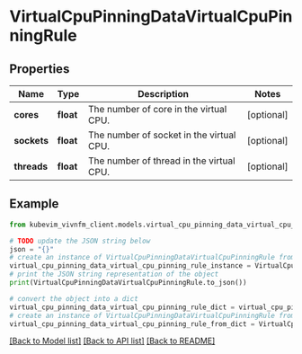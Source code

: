 # VirtualCpuPinningDataVirtualCpuPinningRule


## Properties

Name | Type | Description | Notes
------------ | ------------- | ------------- | -------------
**cores** | **float** | The number of core in the virtual CPU. | [optional] 
**sockets** | **float** | The number of socket in the virtual CPU. | [optional] 
**threads** | **float** | The number of thread in the virtual CPU. | [optional] 

## Example

```python
from kubevim_vivnfm_client.models.virtual_cpu_pinning_data_virtual_cpu_pinning_rule import VirtualCpuPinningDataVirtualCpuPinningRule

# TODO update the JSON string below
json = "{}"
# create an instance of VirtualCpuPinningDataVirtualCpuPinningRule from a JSON string
virtual_cpu_pinning_data_virtual_cpu_pinning_rule_instance = VirtualCpuPinningDataVirtualCpuPinningRule.from_json(json)
# print the JSON string representation of the object
print(VirtualCpuPinningDataVirtualCpuPinningRule.to_json())

# convert the object into a dict
virtual_cpu_pinning_data_virtual_cpu_pinning_rule_dict = virtual_cpu_pinning_data_virtual_cpu_pinning_rule_instance.to_dict()
# create an instance of VirtualCpuPinningDataVirtualCpuPinningRule from a dict
virtual_cpu_pinning_data_virtual_cpu_pinning_rule_from_dict = VirtualCpuPinningDataVirtualCpuPinningRule.from_dict(virtual_cpu_pinning_data_virtual_cpu_pinning_rule_dict)
```
[[Back to Model list]](../README.md#documentation-for-models) [[Back to API list]](../README.md#documentation-for-api-endpoints) [[Back to README]](../README.md)


